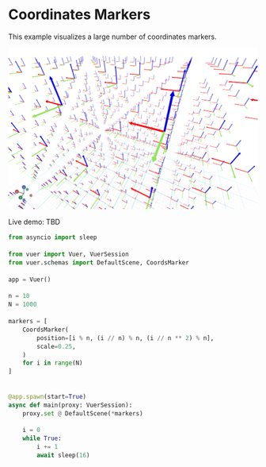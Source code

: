 
# Coordinates Markers

This example visualizes a large number of coordinates markers.

![marker light](figures/coord_markers/marker_light.png)

Live demo: TBD

```python
from asyncio import sleep

from vuer import Vuer, VuerSession
from vuer.schemas import DefaultScene, CoordsMarker

app = Vuer()

n = 10
N = 1000

markers = [
    CoordsMarker(
        position=[i % n, (i // n) % n, (i // n ** 2) % n],
        scale=0.25,
    )
    for i in range(N)
]


@app.spawn(start=True)
async def main(proxy: VuerSession):
    proxy.set @ DefaultScene(*markers)

    i = 0
    while True:
        i += 1
        await sleep(16)
```
